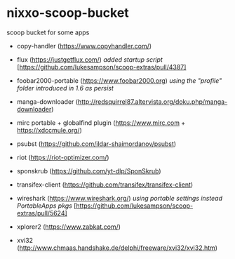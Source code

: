 
# nixxo-scoop-bucket
scoop bucket for some apps

- copy-handler (https://www.copyhandler.com/)

- flux (https://justgetflux.com/)
*added startup script* [https://github.com/lukesampson/scoop-extras/pull/4387]

- foobar2000-portable (https://www.foobar2000.org)
*using the "profile" folder introduced in 1.6 as persist*

- manga-downloader (http://redsquirrel87.altervista.org/doku.php/manga-downloader)

- mirc portable + globalfind plugin (https://www.mirc.com + https://xdccmule.org/)

- psubst (https://github.com/ildar-shaimordanov/psubst)

- riot (https://riot-optimizer.com/)

- sponskrub (https://github.com/yt-dlp/SponSkrub)

- transifex-client (https://github.com/transifex/transifex-client)

- wireshark (https://www.wireshark.org/)
*using portable settings instead PortableApps pkgs* [https://github.com/lukesampson/scoop-extras/pull/5624]

- xplorer2 (https://www.zabkat.com/)

- xvi32 (http://www.chmaas.handshake.de/delphi/freeware/xvi32/xvi32.htm)






